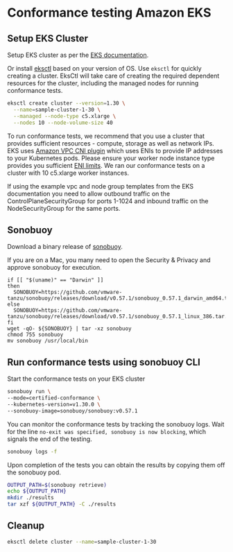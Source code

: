 # Conformance testing Amazon EKS

## Setup EKS Cluster

Setup EKS cluster as per the [EKS documentation](https://docs.aws.amazon.com/eks/latest/userguide/what-is-eks.html).

Or install [eksctl](https://docs.aws.amazon.com/eks/latest/userguide/eksctl.html) based on your version of OS.
Use `eksctl` for quickly creating a cluster. EksCtl will take care of creating the required dependent resources for the cluster, including the managed nodes for running conformance tests.

```bash
eksctl create cluster --version=1.30 \
  --name=sample-cluster-1-30 \
  --managed --node-type c5.xlarge \
  --nodes 10 --node-volume-size 40
```

To run conformance tests, we recommend that you use a cluster that provides sufficient resources - compute, storage as well as network IPs. EKS uses [Amazon VPC CNI plugin](https://github.com/aws/amazon-vpc-cni-k8s) which uses ENIs to provide IP addresses to your Kubernetes pods. Please ensure your worker node instance type provides you sufficient [ENI limits](https://docs.aws.amazon.com/AWSEC2/latest/UserGuide/using-eni.html#AvailableIpPerENI). We ran our conformance tests on a cluster with 10 c5.xlarge worker instances.

If using the example vpc and node group templates from the EKS documentation you need to allow outbound traffic on the ControlPlaneSecurityGroup for ports 1-1024 and inbound traffic on the NodeSecurityGroup for the same ports.

## Sonobuoy

Download a binary release of [sonobuoy](https://github.com/vmware-tanzu/sonobuoy/releases/).

If you are on a Mac, you many need to open the Security & Privacy and approve sonobuoy for
execution.

```shell
if [[ "$(uname)" == "Darwin" ]]
then
  SONOBUOY=https://github.com/vmware-tanzu/sonobuoy/releases/download/v0.57.1/sonobuoy_0.57.1_darwin_amd64.tar.gz
else
  SONOBUOY=https://github.com/vmware-tanzu/sonobuoy/releases/download/v0.57.1/sonobuoy_0.57.1_linux_386.tar.gz
fi
wget -qO- ${SONOBUOY} | tar -xz sonobuoy
chmod 755 sonobuoy
mv sonobuoy /usr/local/bin
```

## Run conformance tests using sonobuoy CLI

Start the conformance tests on your EKS cluster

```bash
sonobuoy run \
--mode=certified-conformance \
--kubernetes-version=v1.30.0 \
--sonobuoy-image=sonobuoy/sonobuoy:v0.57.1
````

You can monitor the conformance tests by tracking the sonobuoy logs. Wait for the line `no-exit was specified, sonobuoy is now blocking`, which signals the end of the testing.

```bash
sonobuoy logs -f
```

Upon completion of the tests you can obtain the results by copying them off the sonobuoy pod.

```bash
OUTPUT_PATH=$(sonobuoy retrieve)
echo ${OUTPUT_PATH}
mkdir ./results
tar xzf ${OUTPUT_PATH} -C ./results
```

## Cleanup
```bash
eksctl delete cluster --name=sample-cluster-1-30
```
